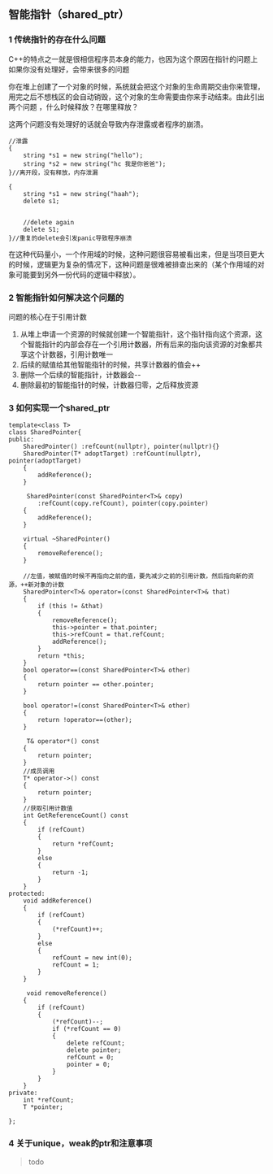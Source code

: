 ## 智能指针（shared_ptr）

### 1 传统指针的存在什么问题

C++的特点之一就是很相信程序员本身的能力，也因为这个原因在指针的问题上如果你没有处理好，会带来很多的问题

你在堆上创建了一个对象的时候，系统就会把这个对象的生命周期交由你来管理，用完之后不想栈区的会自动销毁，这个对象的生命需要由你来手动结束。由此引出两个问题 ，什么时候释放？在哪里释放？

这两个问题没有处理好的话就会导致内存泄露或者程序的崩溃。

```
//泄露
{
	string *s1 = new string("hello");
	string *s2 = new string("hc 我是你爸爸");
}//离开段，没有释放，内存泄漏 

{
	string *s1 = new string("haah");
	delete s1;
	
	
	//delete again
	delete S1;
}//重复的delete会引发panic导致程序崩溃
```

在这种代码量小，一个作用域的时候，这种问题很容易被看出来，但是当项目更大的时候，逻辑更为复杂的情况下，这种问题是很难被排查出来的（某个作用域的对象可能要到另外一份代码的逻辑中释放）。

### 2  智能指针如何解决这个问题的

问题的核心在于引用计数

1. 从堆上申请一个资源的时候就创建一个智能指针，这个指针指向这个资源，这个智能指针的内部会存在一个引用计数器，所有后来的指向该资源的对象都共享这个计数器，引用计数唯一
2. 后续的赋值给其他智能指针的时候，共享计数器的值会++
3. 删除一个后续的智能指针，计数器会--
4. 删除最初的智能指针的时候，计数器归零，之后释放资源

### 3 如何实现一个shared_ptr

```
template<class T>
class SharedPointer{
public:
	SharedPointer() :refCount(nullptr), pointer(nullptr){}
	SharedPointer(T* adoptTarget) :refCount(nullptr), pointer(adoptTarget)
    {
        addReference();
    }
    
     SharedPointer(const SharedPointer<T>& copy)
        :refCount(copy.refCount), pointer(copy.pointer)
    {
        addReference();
    }
    
    virtual ~SharedPointer()
    {
        removeReference();
    }
    
    //左值，被赋值的时候不再指向之前的值，要先减少之前的引用计数，然后指向新的资源，++新对象的计数
    SharedPointer<T>& operator=(const SharedPointer<T>& that)
    {
        if (this != &that)
        {
            removeReference();
            this->pointer = that.pointer;
            this->refCount = that.refCount;
            addReference();
        }
        return *this;
    }
    bool operator==(const SharedPointer<T>& other)
    {
        return pointer == other.pointer;
    }
    
    bool operator!=(const SharedPointer<T>& other)
    {
        return !operator==(other);
    }
    
     T& operator*() const
    {
        return pointer;
    }
    //成员调用
    T* operator->() const
    {
        return pointer;
    }
    //获取引用计数值
    int GetReferenceCount() const
    {
        if (refCount)
        {
            return *refCount;
        } 
        else
        {
            return -1;
        }
    }
protected:
	void addReference()
    {
        if (refCount)
        {
            (*refCount)++;
        }
        else
        {
            refCount = new int(0);
            refCount = 1;
        }
    }
    
     void removeReference()
    {
        if (refCount)
        {
            (*refCount)--;
            if (*refCount == 0)
            {
                delete refCount;
                delete pointer;
                refCount = 0;
                pointer = 0;
            }
        }
    }
private:
	int *refCount;
	T *pointer;

};
```

### 4 关于unique，weak的ptr和注意事项

> todo